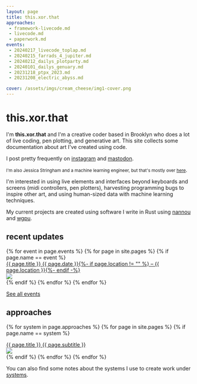 ```yaml
---
layout: page
title: this.xor.that
approaches:
 - framework-livecode.md
 - livecode.md
 - paperwork.md
events:
 - 20240217_livecode_toplap.md
 - 20240215_farrads_4_jupiter.md
 - 20240212_dailys_plotparty.md
 - 20240101_dailys_genuary.md
 - 20231218_ptpx_2023.md
 - 20231208_electric_abyss.md

cover: /assets/imgs/cream_cheese/img1-cover.png
---
```


# this.xor.that

I'm **this.xor.that** and I'm a creative coder based in Brooklyn who does a lot of live coding, pen plotting, and generative art. This site collects some documentation about art I've created using code.

I post pretty frequently on [instagram](https://instagram.com/_thisxorthat) and [mastodon](https://tech.lgbt/@this_xor_that).

<small>I'm also Jessica Stringham and a machine learning engineer, but that's mostly over <a href="https://jessicastringham.net">here</a></small>.

I'm interested in using live elements and interfaces beyond keyboards and screens (midi controllers, pen plotters), harvesting programming bugs to inspire other art, and using human-sized data with machine learning techniques.

My current projects are created using software I write in Rust using [nannou](https://nannou.cc) and [wgpu](https://wgpu.rs). 

## recent updates

<div id="events">
{% for event in page.events %}
  {% for page in site.pages %}
    {% if page.name == event %}
<div class="event">
<div class="event-title">
<a href="{{ page.url }}">
<div class="title">{{ page.title }}
<span class="subtitle">{{ page.date }}{%- if page.location != "" %} – {{ page.location }}{%- endif -%}</span>
</div>
<img src="{{ page.cover }}">
</a>
</div>
</div>
    {% endif %}
  {% endfor %}
{% endfor %}
</div>

[See all events](/events/)


## approaches

{% for system in page.approaches %}
  {% for page in site.pages %}
    {% if page.name == system %}
<div class="cover-title">
<a href="{{ page.url }}">
<div class="title">{{ page.title }}
<span class="subtitle">{{ page.subtitle }}</span>
</div>
<img src="{{ page.cover }}">
</a>
</div>
    {% endif %}
  {% endfor %}
{% endfor %}


You can also find some notes about the systems I use to create work under [systems](/systems/).
